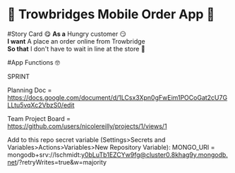# 🍦 Trowbridges Mobile Order App 🍦
#Story Card :yum:
__As a__
Hungry customer :smirk: <br>
__I want__
A place an order online from Trowbridge <br>
__So that__
I don't have to wait in line at the store :brain: <br>

#App Functions :nerd_face:



SPRINT

Planning Doc = https://docs.google.com/document/d/1LCsx3Xpn0gFwEim1POCoGat2cU7GLLtu5vqXc2VbzS0/edit

Team Project Board = https://github.com/users/nicolereilly/projects/1/views/1

Add to this repo secret variable (Settings>Secrets and Variables>Actions>Variables>New Repository Variable): 
MONGO_URI = mongodb+srv://lschmidt:y0bLuTb1EZCYw9fg@cluster0.8khag9y.mongodb.net/?retryWrites=true&w=majority


